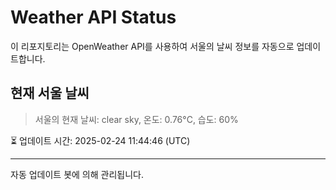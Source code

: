 
# Weather API Status

이 리포지토리는 OpenWeather API를 사용하여 서울의 날씨 정보를 자동으로 업데이트합니다.

## 현재 서울 날씨
> 서울의 현재 날씨: clear sky, 온도: 0.76°C, 습도: 60%

⏳ 업데이트 시간: 2025-02-24 11:44:46 (UTC)

---
자동 업데이트 봇에 의해 관리됩니다.
